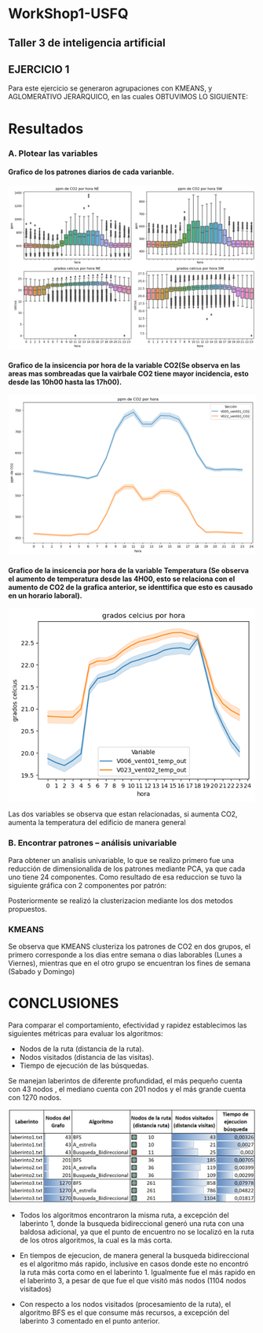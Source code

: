 # WorkShop1-USFQ
## Taller 3 de inteligencia artificial
## EJERCICIO 1

Para este ejercicio se generaron agrupaciones con KMEANS, y AGLOMERATIVO JERARQUICO, en las cuales OBTUVIMOS LO SIGUIENTE:

# Resultados

### A. Plotear las variables
#### Grafico de los patrones diarios de cada varianble.
![alt text](images/image.png)
#### Grafico de la insicencia por hora de la variable CO2(Se observa en las areas mas sombreadas que la vairbale CO2 tiene mayor incidencia, esto desde las 10h00 hasta las 17h00).
![alt text](images/image2.png)
#### Grafico de la insicencia por hora de la variable Temperatura (Se observa el aumento de temperatura desde las 4H00, esto se relaciona con el aumento de CO2 de la grafica anterior, se identtifica que esto es causado en un horario laboral).
![alt text](images/image3.png)


Las dos variables se observa que estan relacionadas, si aumenta CO2, aumenta la temperatura del edificio de manera general

### B. Encontrar patrones – análisis univariable

Para obtener un analisis univariable, lo que se realizo primero fue una reducción de dimensionalida de los patrones mediante PCA, ya que cada uno tiene 24 componentes. Como resultado de esa reduccion se tuvo la siguiente gráfica con 2 componentes por patrón:

Posteriormente se realizó la clusterizacion mediante los dos metodos propuestos.
### KMEANS

Se observa que KMEANS clusteriza los patrones de CO2 en dos grupos, el primero corresponde a los dias entre semana o dias laborables (Lunes a Viernes), mientras que en el otro grupo se encuentran los fines de semana (Sabado y Domingo)





# CONCLUSIONES
Para comparar el comportamiento, efectividad y rapidez establecimos las siguientes métricas para evaluar los algoritmos:
- Nodos de la ruta (distancia de la ruta).
- Nodos visitados (distancia de las visitas).
- Tiempo de ejecución de las búsquedas.

Se manejan laberintos de diferente profundidad, el más pequeño cuenta con 43 nodos , el mediano cuenta con 201 nodos y el más grande cuenta con 1270 nodos. 

![resulF](/Taller2/images/Resultados_P1.jpg)

- Todos los algoritmos encontraron la misma ruta, a excepción del laberinto 1, donde la busqueda bidireccional generó una ruta con una baldosa adicional, ya que el punto de encuentro no se localizó en la ruta de los otros algoritmos, la cual es la más corta.

- En tiempos de ejecucion, de manera general la busqueda bidireccional es el algoritmo más rapido, inclusive en casos donde este no encontró la ruta más corta como en el laberinto 1. Igualmente fue el más rapido en el laberinto 3, a pesar de que fue el que visitó más nodos (1104 nodos visitados)

- Con respecto a los nodos visitados (procesamiento de la ruta), el algoritmo BFS es el que consume más recursos, a excepción del laberinto 3 comentado en el punto anterior.

 